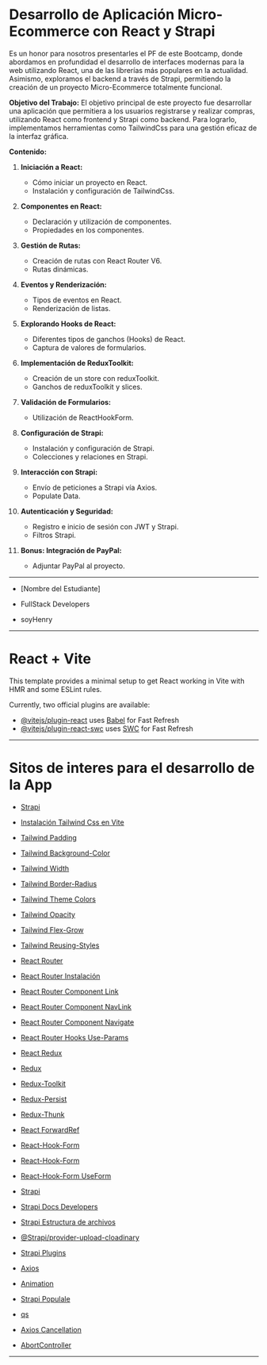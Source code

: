
# Desarrollo de Aplicación Micro-Ecommerce con React y Strapi

Es un honor para nosotros presentarles el PF de este Bootcamp, donde abordamos en profundidad el desarrollo de interfaces modernas para la web utilizando React, una de las librerías más populares en la actualidad. Asimismo, exploramos el backend a través de Strapi, permitiendo la creación de un proyecto Micro-Ecommerce totalmente funcional.

**Objetivo del Trabajo:**
El objetivo principal de este proyecto fue desarrollar una aplicación que permitiera a los usuarios registrarse y realizar compras, utilizando React como frontend y Strapi como backend. Para lograrlo, implementamos herramientas como TailwindCss para una gestión eficaz de la interfaz gráfica.

**Contenido:**

1. **Iniciación a React:**
   - Cómo iniciar un proyecto en React.
   - Instalación y configuración de TailwindCss.

2. **Componentes en React:**
   - Declaración y utilización de componentes.
   - Propiedades en los componentes.

3. **Gestión de Rutas:**
   - Creación de rutas con React Router V6.
   - Rutas dinámicas.

4. **Eventos y Renderización:**
   - Tipos de eventos en React.
   - Renderización de listas.

5. **Explorando Hooks de React:**
   - Diferentes tipos de ganchos (Hooks) de React.
   - Captura de valores de formularios.

6. **Implementación de ReduxToolkit:**
   - Creación de un store con reduxToolkit.
   - Ganchos de reduxToolkit y slices.

7. **Validación de Formularios:**
   - Utilización de ReactHookForm.

8. **Configuración de Strapi:**
   - Instalación y configuración de Strapi.
   - Colecciones y relaciones en Strapi.

9. **Interacción con Strapi:**
   - Envío de peticiones a Strapi vía Axios.
   - Populate Data.

10. **Autenticación y Seguridad:**
    - Registro e inicio de sesión con JWT y Strapi.
    - Filtros Strapi.

11. **Bonus: Integración de PayPal:**
    - Adjuntar PayPal al proyecto.

---

- [Nombre del Estudiante]

- FullStack Developers

- soyHenry

---

# React + Vite

This template provides a minimal setup to get React working in Vite with HMR and some ESLint rules.

Currently, two official plugins are available:

- [@vitejs/plugin-react](https://github.com/vitejs/vite-plugin-react/blob/main/packages/plugin-react/README.md) uses [Babel](https://babeljs.io/) for Fast Refresh
- [@vitejs/plugin-react-swc](https://github.com/vitejs/vite-plugin-react-swc) uses [SWC](https://swc.rs/) for Fast Refresh

---

# Sitos de interes para el desarrollo de la App

- [Strapi](https://docs.strapi.io/developer-docs/latest/setup-deployment-guides/installation/cli.html#preparing-the-installation)

- [Instalación Tailwind Css en Vite](https://tailwindcss.com/docs/guides/vite)

- [Tailwind Padding](https://tailwindcss.com/docs/padding)

- [Tailwind Background-Color](https://tailwindcss.com/docs/background-color)

- [Tailwind Width](https://tailwindcss.com/docs/width)

- [Tailwind Border-Radius](https://tailwindcss.com/docs/border-radius)

- [Tailwind Theme Colors](https://tailwindcss.com/docs/theme#colors)

- [Tailwind Opacity](https://tailwindcss.com/docs/opacity)

- [Tailwind Flex-Grow](https://tailwindcss.com/docs/flex-grow)

- [Tailwind Reusing-Styles](https://tailwindcss.com/docs/reusing-styles#avoiding-premature-abstraction)

- [React Router](https://reactrouter.com/en/main)

- [React Router Instalación](https://reactrouter.com/en/v6.3.0/getting-started/installation#basic-installation)

- [React Router Component Link](https://reactrouter.com/en/main/components/link)

- [React Router Component NavLink](https://reactrouter.com/en/main/components/nav-link)

- [React Router Component Navigate](https://reactrouter.com/en/main/components/navigate)

- [React Router Hooks Use-Params](https://reactrouter.com/en/main/hooks/use-params)

- [React Redux](https://react-redux.js.org/)

- [Redux](https://redux.js.org/style-guide/#priority-b-rules-strongly-recommended)

- [Redux-Toolkit](https://redux-toolkit.js.org/)

- [Redux-Persist](https://www.npmjs.com/package/redux-persist)

- [Redux-Thunk](https://www.npmjs.com/package/redux-thunk)

- [React ForwardRef](https://react.dev/reference/react/forwardRef)

- [React-Hook-Form](https://react-hook-form.com/)

- [React-Hook-Form](https://www.npmjs.com/package/react-hook-form)

- [React-Hook-Form UseForm](https://react-hook-form.com/api/useform)

- [Strapi](https://strapi.io/)

- [Strapi Docs Developers](https://docs.strapi.io/developer-docs/latest/getting-started/introduction.html)

- [Strapi Estructura de archivos](https://docs.strapi.io/developer-docs/latest/setup-deployment-guides/file-structure.html)

- [@Strapi/provider-upload-cloadinary](https://www.npmjs.com/package/@strapi/provider-upload-cloudinary)

- [Strapi Plugins](https://market.strapi.io/plugins/strapi-plugin-transformer)

- [Axios](https://www.npmjs.com/package/axios)

- [Animation](https://tailwindcss.com/docs/animation)

- [Strapi Populale](https://docs.strapi.io/developer-docs/latest/developer-resources/database-apis-reference/rest/populating-fields.html#population)

- [qs](https://www.npmjs.com/package/qs)

- [Axios Cancellation](https://axios-http.com/docs/cancellation)

- [AbortController](https://developer.mozilla.org/en-US/docs/Web/API/AbortController)

---